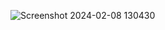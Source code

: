 ![Screenshot 2024-02-08 130430](https://github.com/durgabasina/portfolio/assets/116451235/161dc279-73e5-443c-8e3d-236edcbb84ac)
